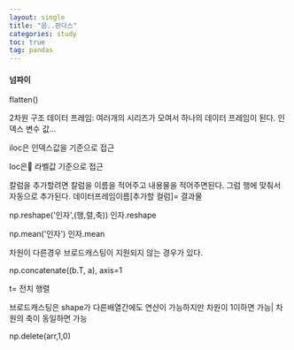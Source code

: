 ```yaml
---
layout: single
title: "음..판다스"
categories: study
toc: true
tag: pandas
---
```

#### 넘파이


flatten()

2차원 구조
데이터 프레임: 여러개의 시리즈가 모여서 하나의 데이터 프레임이 된다.
인덱스 변수 값...

iloc은 인덱스값을 기준으로 접근

loc은 라벨값 기준으로 접근

칼럼을 추가할려면 칼럼을 이름을 적어주고 내용물을 적어주면된다.
그럼 행에 맞춰서 자동으로 추가된다. 
데이터프레임이름[추가할 컬럼]= 결과물

np.reshape('인자',(행,렬,축))
인자.reshape

np.mean('인자')
인자.mean

차원이 다른경우 브로드캐스팅이 지원되지 않는 경우가 있다.

np.concatenate((b.T, a), axis=1

t= 전치 행렬

브로드캐스팅은 shape가 다른배열간에도 연산이 가능하지만 
차원이 1이하면 가능| 차원의 축이 동일하면 가능

np.delete(arr,1,0)